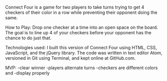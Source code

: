 Connect Four is a game for two players to take turns trying to get 4 checkers of their color in a row while preventing their opponent doing the same.


How to Play:
Drop one checker at a time into an open space on the board.  The goal is to line up 4 of your checkers before your opponent has the chance to do just that.

Technologies used:
I built this version of Connect Four using HTML, CSS, JavaScript, and the jQuery library.
The code was written in text editor Atom, versioned in Git using Terminal, and kept online at GitHub.com.


MVP:
-clear winner
-players alternate turns
-checkers are different colors and
-display properly
